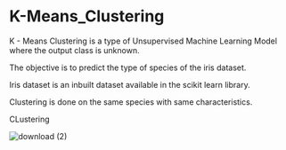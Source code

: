 # K-Means_Clustering
K - Means Clustering is a type of Unsupervised Machine Learning Model where the output class is unknown.

The objective is to predict the type of species of the iris dataset.

Iris dataset is an inbuilt dataset available in the scikit learn library.

Clustering is done on the same species with same characteristics.


CLustering

![download (2)](https://user-images.githubusercontent.com/41074452/156034670-e441d7c7-5a46-4703-84a7-210b0fcf0676.png)
